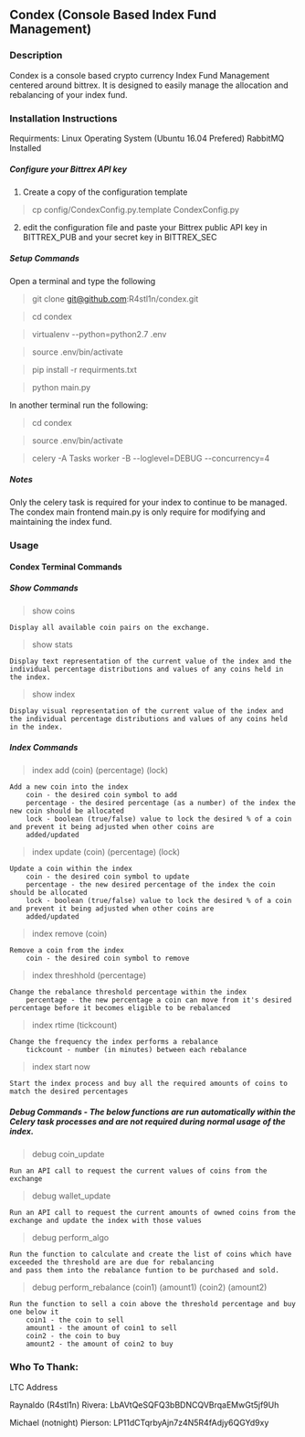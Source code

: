 ## Condex (Console Based Index Fund Management)

### Description
Condex is a console based crypto currency Index Fund Management centered around bittrex. It is designed to easily manage the allocation and rebalancing of your index fund.

### Installation Instructions

Requirments:
	Linux Operating System (Ubuntu 16.04 Prefered)
	RabbitMQ Installed

##### Configure your Bittrex API key
1. Create a copy of the configuration template
> cp config/CondexConfig.py.template CondexConfig.py
2. edit the configuration file and paste your Bittrex public API key in BITTREX_PUB and your secret key in BITTREX_SEC

##### Setup Commands
Open a terminal and type the following
> git clone git@github.com:R4stl1n/condex.git

> cd condex

> virtualenv --python=python2.7 .env

> source .env/bin/activate

> pip install  -r requirments.txt

>python main.py

In another terminal run the following:
>cd condex

>source .env/bin/activate

>celery -A Tasks worker -B --loglevel=DEBUG --concurrency=4


##### Notes
Only the celery task is required for your index to continue to be managed. The condex main frontend main.py is only require for modifying and maintaining the index fund.

### Usage

#### Condex Terminal Commands

##### Show Commands

>show coins  

	Display all available coin pairs on the exchange.

>show stats 

	Display text representation of the current value of the index and the individual percentage distributions and values of any coins held in the index.
 
>show index  

	Display visual representation of the current value of the index and the individual percentage distributions and values of any coins held in the index.

##### Index Commands

>index add (coin) (percentage) (lock)

	Add a new coin into the index  
		coin - the desired coin symbol to add  
		percentage - the desired percentage (as a number) of the index the new coin should be allocated  
		lock - boolean (true/false) value to lock the desired % of a coin and prevent it being adjusted when other coins are
		added/updated  

>index update (coin) (percentage) (lock)

	Update a coin within the index  
		coin - the desired coin symbol to update  
		percentage - the new desired percentage of the index the coin should be allocated  
		lock - boolean (true/false) value to lock the desired % of a coin and prevent it being adjusted when other coins are
		added/updated  
	
>index remove (coin)  

	Remove a coin from the index  
		coin - the desired coin symbol to remove

>index threshhold (percentage)  

	Change the rebalance threshold percentage within the index  
		percentage - the new percentage a coin can move from it's desired percentage before it becomes eligible to be rebalanced

>index rtime (tickcount)  

	Change the frequency the index performs a rebalance 
		tickcount - number (in minutes) between each rebalance

>index start now

	Start the index process and buy all the required amounts of coins to match the desired percentages

##### Debug Commands - The below functions are run automatically within the Celery task processes and are not required during normal usage of the index.

>debug coin_update

	Run an API call to request the current values of coins from the exchange

>debug wallet_update

	Run an API call to request the current amounts of owned coins from the exchange and update the index with those values

>debug perform_algo

	Run the function to calculate and create the list of coins which have exceeded the threshold are are due for rebalancing
	and pass them into the rebalance funtion to be purchased and sold.

>debug perform_rebalance (coin1) (amount1) (coin2) (amount2)

	Run the function to sell a coin above the threshold percentage and buy one below it
		coin1 - the coin to sell
		amount1 - the amount of coin1 to sell
		coin2 - the coin to buy
		amount2 - the amount of coin2 to buy

### Who To Thank:

LTC Address

Raynaldo (R4stl1n) Rivera: LbAVtQeSQFQ3bBDNCQVBrqaEMwGt5jf9Uh

Michael (notnight) Pierson: LP11dCTqrbyAjn7z4N5R4fAdjy6QGYd9xy
